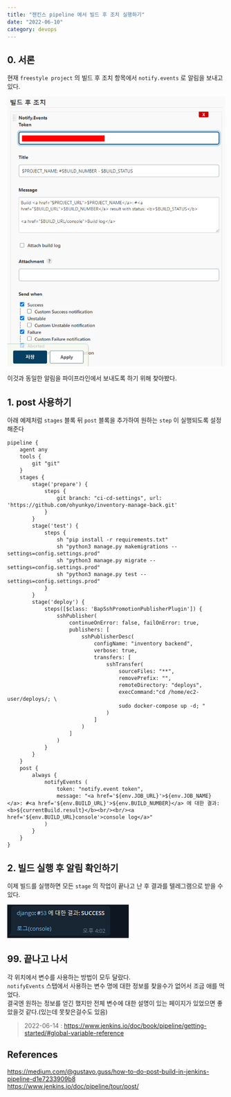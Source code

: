 ```yaml
---
title: "젠킨스 pipeline 에서 빌드 후 조치 실행하기"
date: "2022-06-10"
category: devops
---
```


## 0. 서론
현재 `freestyle project` 의 빌드 후 조치 항목에서 `notify.events` 로 알림을 보내고 있다.  

![current-notify](./000-current-notiry.png)

이것과 동일한 알림을 파이프라인에서 보내도록 하기 위해 찾아봤다.

## 1. post 사용하기
아래 예제처럼 `stages` 블록 뒤 `post` 블록을 추가하여 원하는 `step` 이 실행되도록 설정해준다 
```jenkinsfile
pipeline {
    agent any
    tools {
        git "git"
    }
    stages {
        stage('prepare') {
            steps {
                git branch: "ci-cd-settings", url: 'https://github.com/ohyunkyo/inventory-manage-back.git'                
            }
        }
        stage('test') {
            steps {
                sh "pip install -r requirements.txt"
                sh "python3 manage.py makemigrations --settings=config.settings.prod"
                sh "python3 manage.py migrate --settings=config.settings.prod"
                sh "python3 manage.py test --settings=config.settings.prod"
            }
        }
        stage('deploy') {
            steps([$class: 'BapSshPromotionPublisherPlugin']) {
                sshPublisher(
                    continueOnError: false, failOnError: true,
                    publishers: [
                        sshPublisherDesc(
                            configName: "inventory backend",
                            verbose: true,
                            transfers: [
                                sshTransfer(
                                    sourceFiles: "**",
                                    removePrefix: "",
                                    remoteDirectory: "deploys",
                                    execCommand:"cd /home/ec2-user/deploys/; \
                                    sudo docker-compose up -d; "
                                )
                            ]
                        )
                    ]
                )
            }
        }
    }
    post {
        always {
    	    notifyEvents (
    	        token: "notify.event token",
    	        message: "<a href='${env.JOB_URL}'>${env.JOB_NAME}</a>: #<a href='${env.BUILD_URL}'>${env.BUILD_NUMBER}</a> 에 대한 결과: <b>${currentBuild.result}</b><br/><br/><a href='${env.BUILD_URL}console'>console log</a>"
    	    )
        }
    }
}
```

## 2. 빌드 실행 후 알림 확인하기
이제 빌드를 실행하면 모든 `stage` 의 작업이 끝나고 난 후 결과를 텔레그램으로 받을 수 있다.

![telegram-chat](./200-telegram-chat.png)

## 99. 끝나고 나서
각 위치에서 변수를 사용하는 방법이 모두 달랐다.  
`notifyEvents` 스탭에서 사용하는 변수 명에 대한 정보를 찾을수가 없어서 조금 애를 먹었다.   
결국엔 원하는 정보를 얻긴 했지만 전체 변수에 대한 설명이 있는 페이지가 있었으면 좋았을것 같다.(있는데 못찾은걸수도 있음)

> 2022-06-14 : https://www.jenkins.io/doc/book/pipeline/getting-started/#global-variable-reference

## References 
https://medium.com/@gustavo.guss/how-to-do-post-build-in-jenkins-pipeline-d1e7233909b8  
https://www.jenkins.io/doc/pipeline/tour/post/